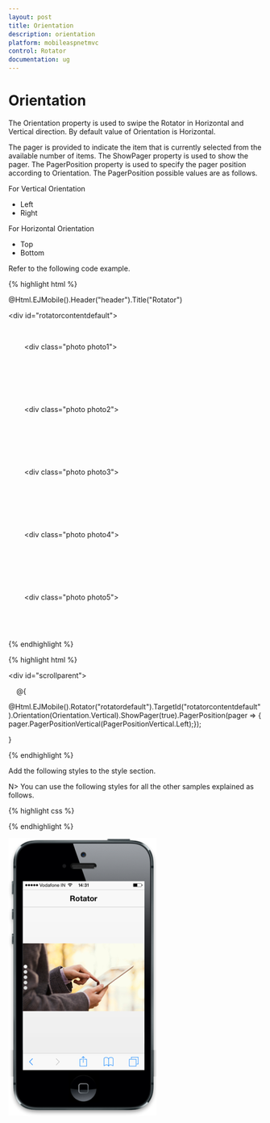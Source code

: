 ```yaml
---
layout: post
title: Orientation
description: orientation
platform: mobileaspnetmvc
control: Rotator
documentation: ug
---
```


# Orientation

The Orientation property is used to swipe the Rotator in Horizontal and Vertical direction. By default value of Orientation is Horizontal.

The pager is provided to indicate the item that is currently selected from the available number of items. The ShowPager property is used to show the pager. The PagerPosition property is used to specify the pager position according to Orientation. The PagerPosition possible values are as follows.

For Vertical Orientation

* Left
* Right



For Horizontal Orientation

* Top
* Bottom



Refer to the following code example.

{% highlight html %}

<!-- header control -->

@Html.EJMobile().Header("header").Title("Rotator")



<div id="rotatorcontentdefault">

    <div>

        <div class="photo photo1">

        </div>

    </div>

    <div>

        <div class="photo photo2">

        </div>

    </div>

    <div>

        <div class="photo photo3">

        </div>

    </div>

    <div>

        <div class="photo photo4">

        </div>

    </div>

    <div>

        <div class="photo photo5">

        </div>

    </div>

</div>
{% endhighlight %}

{% highlight html %}
<!-- Rotator control -->

<div id="scrollparent">

    @{  

@Html.EJMobile().Rotator("rotatordefault").TargetId("rotatorcontentdefault").Orientation(Orientation.Vertical).ShowPager(true).PagerPosition(pager => { pager.PagerPositionVertical(PagerPositionVertical.Left);});

}

</div>

{% endhighlight %}

Add the following styles to the style section. 

N> You can use the following styles for all the other samples explained as follows.


{% highlight css %}
<style type="text/css">

   <style type="text/css">

        .photo {

            background-position: center center;

            background-repeat: no-repeat;

            height: 100%;

            width: 100%;

            background-size:contain;

        }



        .photo1 {

            background-image: url(http://js.syncfusion.com/UG/Mobile/Content/rotator/tablet.jpg);

        }



        .photo2 {

            background-image: url(http://js.syncfusion.com/UG/Mobile/Content/rotator/rose.jpg);

        }



        .photo3 {

            background-image: url(http://js.syncfusion.com/UG/Mobile/Content/rotator/green.jpg);

        }



        .photo4 {

            background-image: url(http://js.syncfusion.com/UG/Mobile/Content/rotator/nature.jpg);

        }



        .photo5 {

            background-image: url(http://js.syncfusion.com/UG/Mobile/Content/rotator/snowfall.jpg);

        }

    </style>

{% endhighlight %}

![F:/thangavel/dev/source/Trunk/JSDoc/rotator-4.png](Orientation_images/Orientation_img1.png)



